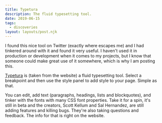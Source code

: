 ```yaml
---
title: Typetura
description: The fluid typesetting tool.
date: 2019-06-15
tags:
  - discoveries
layout: layouts/post.njk
---
```

I found this nice tool on Twitter (exactly where escapes me) and I had tinkered around with it and found it very useful. I haven't used it in production or development when it comes to my projects, but I know that someone could make great use of it somewhere, which is why I am posting this.

[Typetura](https://typetura.com/) is (taken from the website) a fluid typesetting tool. Select a breakpoint and then use the style panel to add style to your page. Simple as that.

You can edit, add text (paragraphs, headings, lists and blockquotes), and tinker with the fonts with many CSS font properties. Take it for a spin, it's still in beta and the creators, Scott Kellum and Sal Hernandez, are still adding features and killing bugs. They're also taking questions and feedback. The info for that is right on the website.

